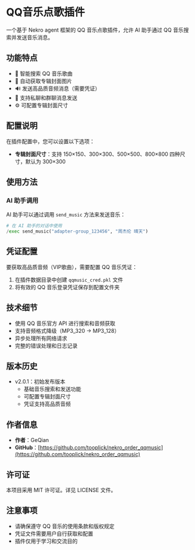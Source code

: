 # QQ音乐点歌插件

一个基于 Nekro agent 框架的 QQ 音乐点歌插件，允许 AI 助手通过 QQ 音乐搜索并发送音乐消息。

## 功能特点

- 🎵 智能搜索 QQ 音乐歌曲
- 🎨 自动获取专辑封面图片
- 🔊 发送高品质音频消息（需要凭证）
- 💬 支持私聊和群聊消息发送
- ⚙️ 可配置专辑封面尺寸

## 配置说明

在插件配置中，您可以设置以下选项：

- **专辑封面尺寸**：支持 150×150、300×300、500×500、800×800 四种尺寸，默认为 300×300

## 使用方法

### AI 助手调用

AI 助手可以通过调用 `send_music` 方法来发送音乐：

```python
# 在 AI 助手的对话中使用
/exec send_music("adapter-group_123456", "周杰伦 晴天")
```

## 凭证配置

要获取高品质音频（VIP歌曲），需要配置 QQ 音乐凭证：

1. 在插件数据目录中创建 `qqmusic_cred.pkl` 文件
2. 将有效的 QQ 音乐登录凭证保存到配置文件夹


## 技术细节

- 使用 QQ 音乐官方 API 进行搜索和音频获取
- 支持音频格式降级（MP3_320 → MP3_128）
- 异步处理所有网络请求
- 完整的错误处理和日志记录

## 版本历史

- v2.0.1：初始发布版本
  - 基础音乐搜索和发送功能
  - 可配置专辑封面尺寸
  - 凭证支持高品质音频

## 作者信息

- **作者**：GeQian
- **GitHub**：[https://github.com/tooplick/nekro_order_qqmusic](https://github.com/tooplick/nekro_order_qqmusic)

## 许可证

本项目采用 MIT 许可证。详见 LICENSE 文件。

## 注意事项

- 请确保遵守 QQ 音乐的使用条款和版权规定
- 凭证文件需要用户自行获取和配置
- 插件仅用于学习和交流目的
